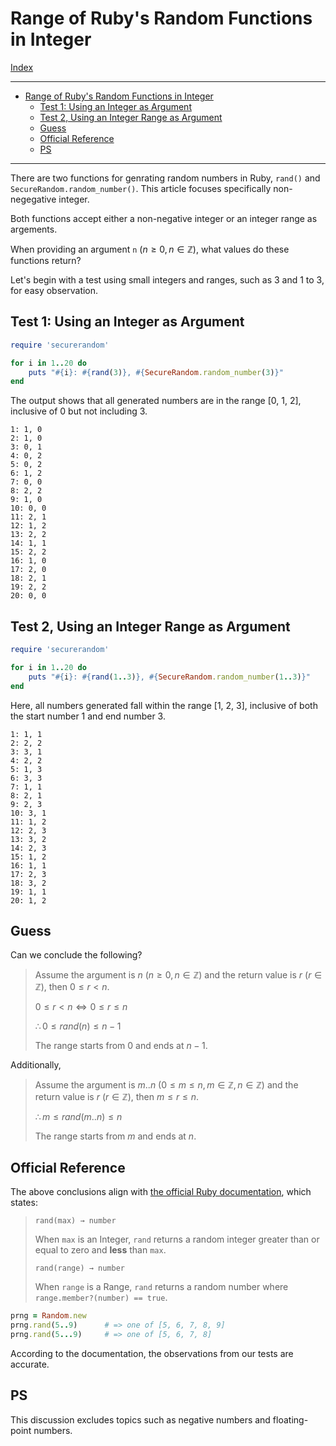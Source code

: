 # Range of Ruby's Random Functions in Integer

[Index](../index.md)

---

- [Range of Ruby's Random Functions in Integer](#range-of-rubys-random-functions-in-integer)
  - [Test 1: Using an Integer as Argument](#test-1-using-an-integer-as-argument)
  - [Test 2, Using an Integer Range as Argument](#test-2-using-an-integer-range-as-argument)
  - [Guess](#guess)
  - [Official Reference](#official-reference)
  - [PS](#ps)

---

There are two functions for genrating random numbers in Ruby, `rand()` and `SecureRandom.random_number()`. This article focuses specifically non-negegative integer.

Both functions accept either a non-negative integer or an integer range as argements.

When providing an argument `n` ($n \ge 0, n \in \mathbb{Z}$), what values do these functions return?

Let's begin with a test using small integers and ranges, such as 3 and 1 to 3, for easy observation.

## Test 1: Using an Integer as Argument

```ruby
require 'securerandom'

for i in 1..20 do
    puts "#{i}: #{rand(3)}, #{SecureRandom.random_number(3)}"
end
```

The output shows that all generated numbers are in the range [0, 1, 2], inclusive of 0 but not including 3.

```plaintext
1: 1, 0
2: 1, 0
3: 0, 1
4: 0, 2
5: 0, 2
6: 1, 2
7: 0, 0
8: 2, 2
9: 1, 0
10: 0, 0
11: 2, 1
12: 1, 2
13: 2, 2
14: 1, 1
15: 2, 2
16: 1, 0
17: 2, 0
18: 2, 1
19: 2, 2
20: 0, 0
```

## Test 2, Using an Integer Range as Argument

```ruby
require 'securerandom'

for i in 1..20 do
    puts "#{i}: #{rand(1..3)}, #{SecureRandom.random_number(1..3)}"
end
```

Here, all numbers generated fall within the range [1, 2, 3], inclusive of both the start number 1 and end number 3.

```plaintext
1: 1, 1
2: 2, 2
3: 3, 1
4: 2, 2
5: 1, 3
6: 3, 3
7: 1, 1
8: 2, 1
9: 2, 3
10: 3, 1
11: 1, 2
12: 2, 3
13: 3, 2
14: 2, 3
15: 1, 2
16: 1, 1
17: 2, 3
18: 3, 2
19: 1, 1
20: 1, 2
```

## Guess

Can we conclude the following?

> Assume the argument is $n$ ($n \ge 0, n \in \mathbb{Z}$) and the return value is $r$ ($r \in \mathbb{Z}$), then $0 \le r \lt n$.
>
> $0 \le r \lt n \Leftrightarrow 0 \le r \le n$
>
> $\therefore 0 \le rand(n) \le n-1$
> 
>  The range starts from 0 and ends at $n-1$.

Additionally,

> Assume the argument is $m..n$ ($0 \le m \le n, m \in \mathbb{Z}, n \in \mathbb{Z}$) and the return value is $r$ ($r \in \mathbb{Z}$), then $m \le r \le n$.
>
> $\therefore m \le rand(m..n) \le n$
>
> The range starts from $m$ and ends at $n$.

## Official Reference

The above conclusions align with [the official Ruby documentation](https://ruby-doc.org/3.3.1/Random.html), which states:

> `rand(max) → number`
>
> When `max` is an Integer, `rand` returns a random integer greater than or equal to zero and **less** than `max`.
> 
> `rand(range) → number`
>
> When `range` is a Range, `rand` returns a random number where `range.member?(number) == true`.

```ruby
prng = Random.new
prng.rand(5..9)      # => one of [5, 6, 7, 8, 9]
prng.rand(5...9)     # => one of [5, 6, 7, 8]
```

According to the documentation, the observations from our tests are accurate.

## PS

This discussion excludes topics such as negative numbers and floating-point numbers.

<script>
MathJax = {
  tex: {
    inlineMath: [['$', '$'], ['\\(', '\\)']]
  }
};
</script>
<script id="MathJax-script" async
  src="https://cdn.jsdelivr.net/npm/mathjax@3/es5/tex-chtml.js">
</script>